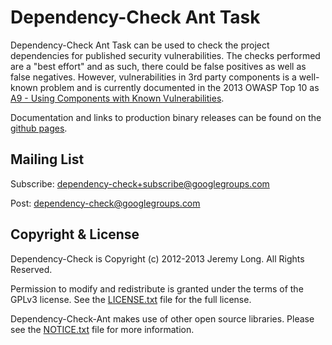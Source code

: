 Dependency-Check Ant Task
=========

Dependency-Check Ant Task can be used to check the project dependencies for published security vulnerabilities. The checks
performed are a "best effort" and as such, there could be false positives as well as false negatives. However,
vulnerabilities in 3rd party components is a well-known problem and is currently documented in the 2013 OWASP
Top 10 as [A9 - Using Components with Known Vulnerabilities](https://www.owasp.org/index.php/Top_10_2013-A9-Using_Components_with_Known_Vulnerabilities).

Documentation and links to production binary releases can be found on the [github pages](http://jeremylong.github.io/DependencyCheck/dependency-check-ant/installation.html).

Mailing List
------------

Subscribe: [dependency-check+subscribe@googlegroups.com](mailto:dependency-check+subscribe@googlegroups.com)

Post: [dependency-check@googlegroups.com](mailto:dependency-check@googlegroups.com)

Copyright & License
-------------------

Dependency-Check is Copyright (c) 2012-2013 Jeremy Long. All Rights Reserved.

Permission to modify and redistribute is granted under the terms of the GPLv3 license. See the [LICENSE.txt](https://github.com/jeremylong/DependencyCheck/dependency-check-ant/blob/master/LICENSE.txt) file for the full license.

Dependency-Check-Ant makes use of other open source libraries. Please see the [NOTICE.txt](https://github.com/jeremylong/DependencyCheck/dependency-check-ant/blob/master/NOTICES.txt) file for more information.
